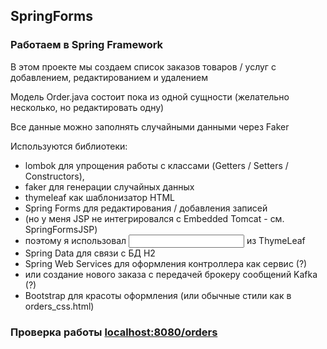 ## SpringForms
### Работаем в Spring Framework

В этом проекте мы создаем список заказов товаров / услуг
с добавлением, редактированием и удалением

Модель Order.java состоит пока из одной сущности 
(желательно несколько, но редактировать одну)

Все данные можно заполнять случайными данными через Faker 

Используются библиотеки:
- lombok для упрощения работы с классами (Getters / Setters / Constructors),
- faker для генерации случайных данных
- thymeleaf как шаблонизатор HTML 
- Spring Forms для редактирования / добавления записей 
- (но у меня JSP не интегрировался с Embedded Tomcat - см. SpringFormsJSP)
- поэтому я использовал <input type="text" th:field="..."> из ThymeLeaf
- Spring Data для связи с БД H2
- Spring Web Services для оформления контроллера как сервис (?)
- или создание нового заказа с передачей брокеру сообщений Kafka (?)
- Bootstrap для красоты оформления (или обычные стили как в orders_css.html)

### Проверка работы <localhost:8080/orders>
